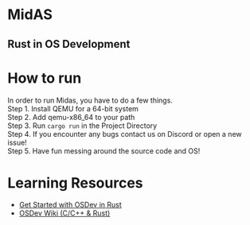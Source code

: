 # MidAS
## Rust in OS Development

# How to run
In order to run Midas, you have to do a few things.<br>
Step 1. Install QEMU for a 64-bit system<br>
Step 2. Add qemu-x86_64 to your path<br>
Step 3. Run ``cargo run`` in the Project Directory<br>
Step 4. If you encounter any bugs contact us on Discord or open a new issue!<br>
Step 5. Have fun messing around the source code and OS!<br>

# Learning Resources
- [Get Started with OSDev in Rust](https://os.phil-opp.com)
- [OSDev Wiki (C/C++ & Rust)](https://wiki.osdev.org/Main_Page)
